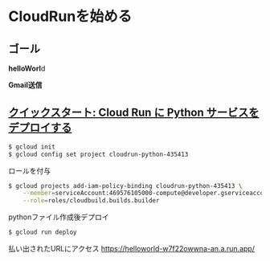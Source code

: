 # CloudRunを始める

## ゴール

**helloWorl**d

**Gmail送信**

## [クイックスタート: Cloud Run に Python サービスをデプロイする](https://cloud.google.com/run/docs/quickstarts/build-and-deploy/deploy-python-service?hl=ja)

```bash
$ gcloud init
$ gcloud config set project cloudrun-python-435413
```

ロールを付与
```bash
$ gcloud projects add-iam-policy-binding cloudrun-python-435413 \
    --member=serviceAccount:469576105000-compute@developer.gserviceaccount.com \
    --role=roles/cloudbuild.builds.builder
```

pythonファイル作成後デプロイ

```bash
$ gcloud run deploy
```

払い出されたURLにアクセス
https://helloworld-w7f22owwna-an.a.run.app/

